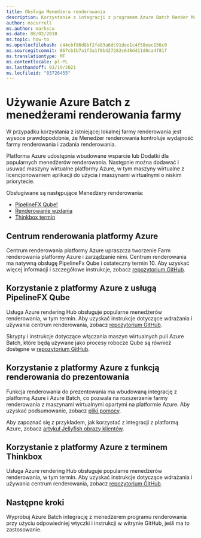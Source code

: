 ```yaml
---
title: Obsługa Menedżera renderowania
description: Korzystanie z integracji z programem Azure Batch Render Manager. Poznaj wbudowane wsparcie lub Dodatki dla popularnych menedżerów renderowania.
author: mscurrell
ms.author: markscu
ms.date: 08/02/2018
ms.topic: how-to
ms.openlocfilehash: c44cbf86d8bf2fe83a6dc91dee1c4f58eec156c0
ms.sourcegitcommit: 867cb1b7a1f3a1f0b427282c648d411d0ca4f81f
ms.translationtype: MT
ms.contentlocale: pl-PL
ms.lasthandoff: 03/19/2021
ms.locfileid: "83726455"
---
```

# <a name="using-azure-batch-with-render-farm-managers"></a>Używanie Azure Batch z menedżerami renderowania farmy

W przypadku korzystania z istniejącej lokalnej farmy renderowania jest wysoce prawdopodobnie, że Menedżer renderowania kontroluje wydajność farmy renderowania i zadania renderowania.

Platforma Azure udostępnia wbudowane wsparcie lub Dodatki dla popularnych menedżerów renderowania. Następnie można dodawać i usuwać maszyny wirtualne platformy Azure, w tym maszyny wirtualne z licencjonowaniem aplikacji do użycia i maszynami wirtualnymi o niskim priorytecie.

Obsługiwane są następujące Menedżery renderowania:

* [PipelineFX Qube!](https://www.pipelinefx.com/)
* [Renderowanie wzdania](https://www.royalrender.de/)
* [Thinkbox termin](https://deadline.thinkboxsoftware.com/)

## <a name="azure-render-hub"></a>Centrum renderowania platformy Azure

Centrum renderowania platformy Azure upraszcza tworzenie Farm renderowania platformy Azure i zarządzanie nimi.  Centrum renderowania ma natywną obsługę PipelineFx Qube i ostateczny termin 10.  Aby uzyskać więcej informacji i szczegółowe instrukcje, zobacz [repozytorium GitHub](https://github.com/Azure/azure-render-hub).

## <a name="using-azure-with-pipelinefx-qube"></a>Korzystanie z platformy Azure z usługą PipelineFX Qube

Usługa Azure rendering Hub obsługuje popularne menedżerów renderowania, w tym termin.  Aby uzyskać instrukcje dotyczące wdrażania i używania centrum renderowania, zobacz [repozytorium GitHub](https://github.com/Azure/azure-render-hub).

Skrypty i instrukcje dotyczące włączania maszyn wirtualnych puli Azure Batch, które będą używane jako procesy robocze Qube są również dostępne w [repozytorium GitHub](https://github.com/Azure/azure-qube).

## <a name="using-azure-with-royal-render"></a>Korzystanie z platformy Azure z funkcją renderowania do prezentowania

Funkcja renderowania do prezentowania ma wbudowaną integrację z platformą Azure i Azure Batch, co pozwala na rozszerzenie farmy renderowania z maszynami wirtualnymi opartymi na platformie Azure. Aby uzyskać podsumowanie, zobacz [pliki pomocy](https://www.royalrender.de/help8/index.html?Cloudrendering.html).

Aby zapoznać się z przykładem, jak korzystać z integracji z platformą Azure, zobacz [artykuł Jellyfish obrazy klientów](https://customers.microsoft.com/story/jellyfishpictures).

## <a name="using-azure-with-thinkbox-deadline"></a>Korzystanie z platformy Azure z terminem Thinkbox

Usługa Azure rendering Hub obsługuje popularne menedżerów renderowania, w tym termin.  Aby uzyskać instrukcje dotyczące wdrażania i używania centrum renderowania, zobacz [repozytorium GitHub](https://github.com/Azure/azure-render-hub).

## <a name="next-steps"></a>Następne kroki

Wypróbuj Azure Batch integrację z menedżerem programu renderowania przy użyciu odpowiedniej wtyczki i instrukcji w witrynie GitHub, jeśli ma to zastosowanie.
